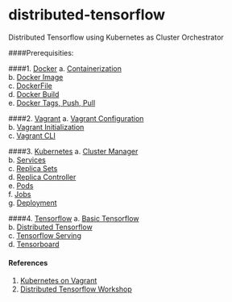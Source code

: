 # distributed-tensorflow

Distributed Tensorflow using Kubernetes as Cluster Orchestrator

####Prerequisities:

####1. [Docker](https://github.com/docker/docker)
  a. [Containerization](https://www.digitalocean.com/community/tutorials/the-docker-ecosystem-an-overview-of-containerization)<br>
  b. [Docker Image](https://docs.docker.com/engine/tutorials/dockerimages/)<br>
  c. [DockerFile](https://docs.docker.com/engine/reference/builder/)<br>
  d. [Docker Build](https://docs.docker.com/engine/tutorials/dockerimages/)<br>
  e. [Docker Tags, Push, Pull](https://docs.docker.com/engine/getstarted/step_six/)<br>

####2. [Vagrant](https://github.com/mitchellh/vagrant)
  a. [Vagrant Configuration](https://www.vagrantup.com/docs/vagrantfile/) <br>
  b. [Vagrant Initialization](https://www.vagrantup.com/docs/getting-started/)<br>
  c. [Vagrant CLI](https://www.vagrantup.com/docs/cli/) <br>

####3. [Kubernetes](https://github.com/kubernetes/kubernetes)
  a. [Cluster Manager](http://kubernetes.io/docs/admin/cluster-management/)<br>
  b. [Services](http://kubernetes.io/docs/user-guide/services/)<br>
  c. [Replica Sets](http://kubernetes.io/docs/user-guide/replicasets/)<br>
  d. [Replica Controller](http://kubernetes.io/docs/user-guide/replication-controller/)<br>
  e. [Pods](http://kubernetes.io/docs/user-guide/pods/)<br>
  f. [Jobs](http://kubernetes.io/docs/user-guide/jobs/)<br>
  g. [Deployment](http://kubernetes.io/docs/user-guide/deployments/)<br>

####4. [Tensorflow](https://github.com/tensorflow/tensorflow)
  a. [Basic Tensorflow](https://github.com/aymericdamien/TensorFlow-Examples)<br>
  b. [Distributed Tensorflow](https://www.tensorflow.org/versions/r0.10/how_tos/distributed/index.html)<br>
  c. [Tensorflow Serving](https://tensorflow.github.io/serving/)<br>
  d. [Tensorboard](https://www.tensorflow.org/versions/r0.10/how_tos/summaries_and_tensorboard/index.html)<br>


#### References
1. [Kubernetes on Vagrant](https://coreos.com/kubernetes/docs/latest/kubernetes-on-vagrant-single.html)<br>
2. [Distributed Tensorflow Workshop](https://github.com/amygdala/tensorflow-workshop)<br>

